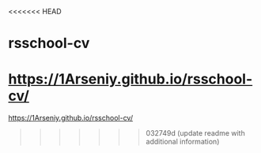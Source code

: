 <<<<<<< HEAD
# rsschool-cv

https://1Arseniy.github.io/rsschool-cv/
=======
https://1Arseniy.github.io/rsschool-cv/
>>>>>>> 032749d (update readme with additional information)
